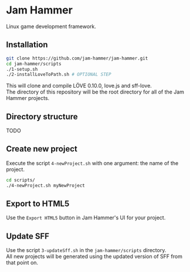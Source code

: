 # Jam Hammer

Linux game development framework.   

## Installation 

```bash
git clone https://github.com/jam-hammer/jam-hammer.git
cd jam-hammer/scripts
./1-setup.sh
./2-installLoveToPath.sh # OPTIONAL STEP
``` 

This will clone and compile LÖVE 0.10.0, love.js and sff-love.  
The directory of this repository will be the root directory for all of the Jam Hammer projects.

## Directory structure
TODO

## Create new project
Execute the script `4-newProject.sh` with one argument: the name of the project.  
```bash
cd scripts/
./4-newProject.sh myNewProject
```

## Export to HTML5
Use the `Export HTML5` button in Jam Hammer's UI for your project.

## Update SFF
Use the script `3-updateSff.sh` in the `jam-hammer/scripts` directory.  
All new projects will be generated using the updated version of SFF from that point on.
